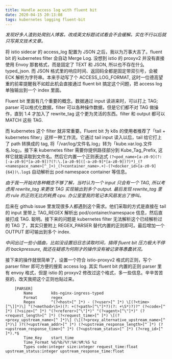 ```yaml
---
title: Handle access log with fluent bit
date: 2020-04-15 20:13:08
tags: kubernetes logging fluent-bit
---
```


*发现好多人渣到处爬别人博客。改成英文标题试试看会不会缓解。实在不行以后就只写英文技术文章。*

将 istio sidecar 的 access_log 配置为 JSON 之后，我以为万事大吉了。fluent bit 的 kubernetes filter 会自动 Merge Log. 没想到 istio 的 proxyv2 并没有直接使用 Envoy 那套格式，而是固定了 TEXT 和 JSON, 所以也不存在什么 typed_json. 而 JSON 格式里的响应时间、返回码全都是固定带双引号，会被 ECK 解析为字符串。本来手动写了个 ACCESS_LOG_FORMAT, 这时一位德高望重的前辈提醒我不如趁此机会直接通过 fluent bit 搞定这个问题，把 access log 单独输出到一个 index 里面。

Fluent bit 里面有几个重要的概念。数据通过 input 读进来时，可以打上 TAG; parser 可以格式化数据，filter 可以各种操作数据，但是它们都不对 TAG 做操作，直到 1.4 才加入了 rewrite_tag 这个更为灵活的东西。filter 和 output 都可以 MATCH 这些 TAG.

而 kubernetes 这个 filter 就非常重要。Fluent bit 为 k8s 的使用者推荐了「tail + kubernetes filter」这样一种工作流。它通过 tail input 读入以后，tail 给它打上了 path 转换成的 tag, 将「/var/log/文件名.log」转为「kube.var.log.文件名.log」。接下来 kubernetes filter 需要你提供路径部分到 Kube_Tag_Prefix, 这样它就能读取到文件名。然后它内置一个正则表达式
`(?<pod_name>[a-z0-9](?:[-a-z0-9]*[a-z0-9])?(?:\.[a-z0-9]([-a-z0-9]*[a-z0-9])?)*)_(?<namespace_name>[^_]+)_(?<container_name>.+)-(?<docker_id>[a-z0-9]{64})\.log$`
自动解析出 pod namespace container 等信息。

*由于我一开始对各种概念不够了解，当时认为一个 input 只会有一个 TAG, 所以考虑用 rewrite_tag 来更改 TAG 实现输出到多个 output. 最后发现 rewrite_tag 里的 rule 的正则无比的耗费 cpu. 办公室里我的笔记本风扇发出了惨叫。*

后来在 github issue 里发现很多人都遇到这个需求。他们采取的方式是直接在 tail 的 input 里带上 TAG_REGEX 解析出 pod/container/namespace 信息，然后直接打成 TAG. 聪明。接下来的问题是 kubernetes filter 无法解析这个已经解析过的 TAG 了，其实只要附上 REGEX_PARSER 替代内置的正则即可。最后增加一个 OUTPUT 即可输出到多个 index.

*中间出过一些小插曲，比如没设置旧日志读取时间，搞得 fluent bit 压力极大不停的 backpressure, 我还在疑惑为何刚才的操作没有被记录等愚蠢状况。*

接下来的操作就很简单了，设置一个符合 istio-proxyv2 格式的正则，写个 parser filter 即可方便的搜索 access log. 其实 fluent bit 内置的正则 parser 里有 envoy 格式，但是 istio 的 proxyv2 修改过这个格式，多一些信息。辛辛苦苦抠的，改天我把这个正则也贴过来。

```
    [PARSER]
        Name        k8s-nginx-ingress-typed
        Format      regex
        Regex       ^(?<host>[^ ]*) - (?<user>[^ ]*) \[(?<time>[^\]]*)\] "(?<method>\S+)(?: +(?<path>[^\"]*?)(?: +\S*)?)?" (?<code>[^ ]*) (?<size>[^ ]*) "(?<referer>[^\"]*)" "(?<agent>[^\"]*)" (?<request_length>[^ ]*) (?<request_time>[^ ]*) \[(?<proxy_upstream_name>[^ ]*)\] (\[(?<proxy_alternative_upstream_name>[^ ]*)\] )?(?<upstream_addr>[^ ]*) (?<upstream_response_length>[^ ]*) (?<upstream_response_time>[^ ]*) (?<upstream_status>[^ ]*) (?<reg_id>[^ ]*).*$
        Time_Key    start_time
        Time_Format %d/%b/%Y:%H:%M:%S %z
        Types code:integer size:integer request_time:float upstream_status:integer upstream_response_time:float
```

